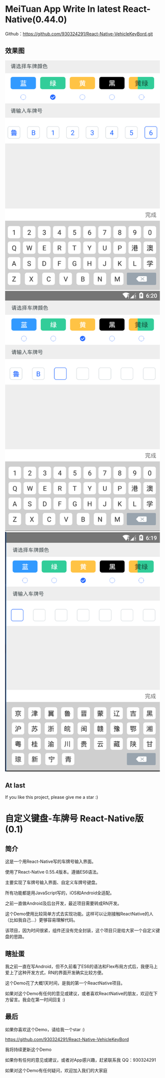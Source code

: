 # MeiTuan App Write In latest React-Native(0.44.0)

Github：https://github.com/930324291/React-Native-VehicleKeyBord.git


##  效果图

<img src="https://github.com/930324291/React-Native-VehicleKeyBord/blob/master/screenshot/1.png">

<img src="https://github.com/930324291/React-Native-VehicleKeyBord/blob/master/screenshot/2.png">

<img src="https://github.com/930324291/React-Native-VehicleKeyBord/blob/master/screenshot/3.png">


## At last

If you like this project, please give me a star  :)


# 自定义键盘-车牌号 React-Native版(0.1)

## 简介

这是一个用React-Native写的车牌号输入界面。

使用了React-Native 0.55.4版本。遵循ES6语法。

主要实现了车牌号输入界面、自定义车牌号键盘。

所有功能都是用JavaScript写的，iOS和Android全适配。

之前一直做Android及后台开发，最近项目需要转成RN开发。

这个Demo使用比较简单方式去实现功能。这样可以让刚接触ReactNative的人（比如我自己...）更够容易理解代码。

该项目，因为时间很紧，组件还没有完全封装，这个项目只是给大家一个自定义键盘的思路。

## 瞎扯蛋

我之前一直在写Android，但不久前看了ES6的语法和Flex布局方式后，我便马上爱上了这种开发方式，RN的界面开发确实比较方便。

这个Demo花了大概1天时间，是我的第一个ReactNative项目。

如果对这个Demo有任何的意见或建议，或者喜欢ReactNative的朋友，欢迎在下方留言。我会在第一时间回复 :)


## 最后

如果你喜欢这个Demo，请给我一个star   :)

https://github.com/930324291/React-Native-VehicleKeyBord

我将持续更新这个Demo

如果你有任何的意见或建议，或者对App感兴趣，赶紧联系我
QQ：930324291

如果对这个Demo有任何疑问，欢迎加入我们的大家庭

